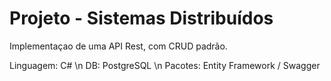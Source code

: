 # Projeto - Sistemas Distribuídos

Implementaçao de uma API Rest, com CRUD padrão.

Linguagem: C# \n
DB: PostgreSQL \n
Pacotes: Entity Framework / Swagger
